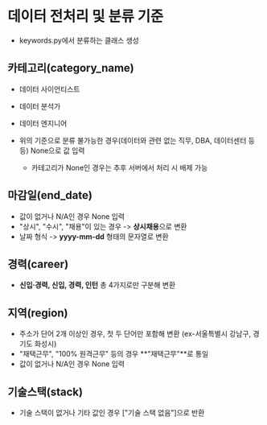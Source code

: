 # 데이터 전처리 및 분류 기준

- keywords.py에서 분류하는 클래스 생성

## 카테고리(category_name)
- 데이터 사이언티스트
- 데이터 분석가
- 데이터 엔지니어

- 위의 기준으로 분류 불가능한 경우(데이터와 관련 없는 직무, DBA, 데이터센터 등등) None으로 값 입력
    - 카테고리가 None인 경우는 추후 서버에서 처리 시 배제 가능

## 마감일(end_date)
- 값이 없거나 N/A인 경우 None 입력
- "상시", "수시", "채용"이 있는 경우 ->  **상시채용**으로 변환
- 날짜 형식 -> **yyyy-mm-dd** 형태의 문자열로 변환

## 경력(career)
- **신입·경력, 신입, 경력, 인턴** 총 4가지로만 구분해 변환

## 지역(region)
- 주소가 단어 2개 이상인 경우, 첫 두 단어만 포함해 변환 (ex-서울특별시 강남구, 경기도 화성시)
- "재택근무", "100% 원격근무" 등의 경우 **"재택근무"**로 통일
- 값이 없거나 N/A인 경우 None 입력

## 기술스택(stack)
- 기술 스택이 없거나 기타 값인 경우 ["기술 스택 없음"]으로 반환